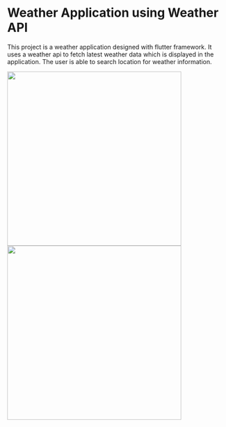 # Weather Application using Weather API

This project is a weather application designed with flutter framework. It uses a weather api to fetch latest weather data which is displayed in the application. The user is able to search location for weather information. 


<img src="https://user-images.githubusercontent.com/89770092/182083817-9f69d6e6-8188-461f-a129-8c2fc4be829a.jpg" width="400">
<img src="https://user-images.githubusercontent.com/89770092/182083821-60398a65-2974-4e9b-a83f-e4fbb9cf1cae.jpg" width="400">

